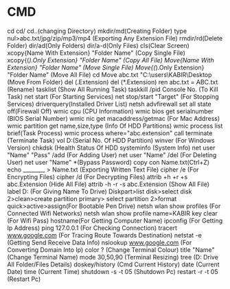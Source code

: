 # CMD


cd cd/ cd..(changing Directory)
mkdir/md(Creating Folder)
type nul>abc.txt/jpg/zip/mp3/mp4 (Exporting Any Extension File)
rmdir/rd(Delete Folder)
dir/ad(Only Folders)
dir/a-d(Only Files)
cls(Clear Screen)
xcopy{Name With Extension} "Folder Name" (Copy Single File)
xcopy{(*).Only Extension} "Folder Name" (Copy All File)
Move{Name With Extension} "Folder Name" (Move Single File)
Move{(*).Only Extension} "Folder Name" (Move All File)
cd  Move abc.txt "C:\users\KABIR\Desktop (Move From Folder)
del (.Extension)
del (*.Extension)
ren abc.txt = ABC.txt (Rename)
tasklist (Show All Running Task)
taskkill /pid Console No. (To Kill Task)
net start (For Starting Services)
net stop/start "Target" (For Stopping Services)
driverquery(Installed Driver List)
netsh advfirewall set all state off(Firewall Off)
wmic cpu (CPU Information)
wmic bios get serialnumber (BIOS Serial Number)
wmic nic get macaddress/getmac (For Mac Address)
wmic partition get name,size,type (Info Of HDD Partitions)
wmic process list brief(Task Process)
wmic process where="abc.extension" call terminate (Terminate Task)
vol D:(Serial No. Of HDD Partition)
winver (For Windows Version)
chkdsk (Health Status Of HDD
systeminfo (System Info)
net user "Name" "Pass" /add (For Adding User)
net user "Name" /del (For Deleting User)
net user "Name" *(Bypass Password)
copy con  Name.txt(Ctrl+Z)
echo ________  > Name.txt (Exporting Written Text File)
cipher /e (For Encrypting Files)
cipher /d (For Decrypting Files)
attrib +h +r +s  abc.Extension (Hide All File)
attrib -h -r -s  abc.Extension (Show All File)
label D: (For Giving Name To Drive)
Diskpart>list disk>select disk 2>clean>create partition primary>
select partition 2>format quick>active>assign(For Bootable Pen Drive)
netsh wlan show profiles (For Connected Wifi Networks)
netsh wlan show profile name=KABIR key clear (For Wifi Pass)
hostname(For Getting Computer Name)
ipconfig (For Getting Ip Address)
ping 127.0.0.1 (For Checking Connection)
tracert www.google.com (For Tracing Route Towards Destination)
netstat -e (Getting Send Receive Data Info)
nslookup www.google.com (For Converting Domain Into Ip)
color ? (Change Terminal Colour)
title "Name" (Change Terminal Name)
mode 30,50,90 (Terminal Resizing)
tree (D: Drive All Folder/Files Details)
doskey/history (Cmd Current History)
date (Current Date)
time (Current Time)
shutdown -s -t 05 (Shutdown Pc)
restart  -r -t 05 (Restart Pc)

